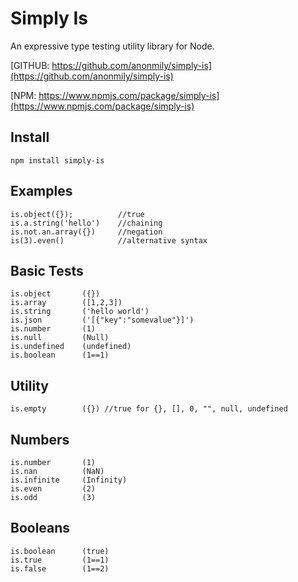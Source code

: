 Simply Is
====================
An expressive type testing utility library for Node.

[GITHUB:	https://github.com/anonmily/simply-is](https://github.com/anonmily/simply-is)

[NPM:		https://www.npmjs.com/package/simply-is](https://www.npmjs.com/package/simply-is)

## Install
    npm install simply-is

## Examples
	is.object({}); 			//true
	is.a.string('hello')	//chaining
	is.not.an.array({})		//negation
	is(3).even()			//alternative syntax

## Basic Tests
	is.object 		({})
	is.array 		([1,2,3])
	is.string 		('hello world')
	is.json 		('[{"key":"somevalue"}]')
	is.number 		(1)
	is.null 		(Null)
	is.undefined 	(undefined)
	is.boolean 		(1==1)

## Utility
	is.empty		({}) //true for {}, [], 0, "", null, undefined

## Numbers
	is.number		(1)
	is.nan			(NaN)
	is.infinite		(Infinity)
	is.even			(2)
	is.odd			(3)

## Booleans
	is.boolean  	(true)
	is.true			(1==1)
	is.false		(1==2)

